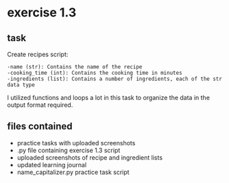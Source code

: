 # exercise 1.3

## task

Create recipes script: 

    -name (str): Contains the name of the recipe
    -cooking_time (int): Contains the cooking time in minutes
    -ingredients (list): Contains a number of ingredients, each of the str data type

I utilized functions and loops a lot in this task to organize the data in the output format required.

## files contained

  - practice tasks with uploaded screenshots
  - .py file containing exercise 1.3 script
  - uploaded screenshots of recipe and ingredient lists
  - updated learning journal
  - name_capitalizer.py practice task script
  

